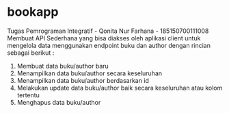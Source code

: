 # bookapp
Tugas Pemrograman Integratif - Qonita Nur Farhana - 185150700111008
Membuat API Sederhana yang bisa diakses oleh aplikasi client untuk mengelola data menggunakan endpoint buku dan author dengan rincian sebagai berikut :
  1. Membuat data buku/author baru
  2. Menampilkan data buku/author secara keseluruhan
  3. Menampilkan data buku/author berdasarkan id
  4. Melakukan update data buku/author baik secara keseluruhan atau kolom tertentu
  5. Menghapus data buku/author
